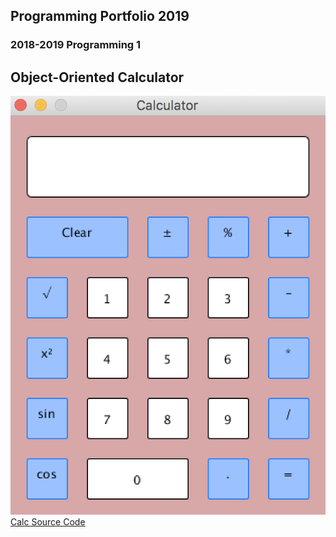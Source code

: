 ## Programming Portfolio 2019
### 2018-2019 Programming 1
## Object-Oriented Calculator
![Calculator](https://github.com/TylerGale1023/ProgrammingPortfolio2019/blob/master/Calculator/calcscreen.png)
[Calc Source Code](https://github.com/TylerGale1023/ProgrammingPortfolio2019/blob/master/Calculator/Calculator%202.zip)
